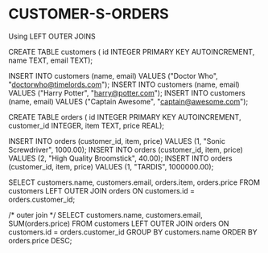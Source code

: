 # CUSTOMER-S-ORDERS
Using LEFT OUTER JOINS

CREATE TABLE customers (
    id INTEGER PRIMARY KEY AUTOINCREMENT,
    name TEXT,
    email TEXT);
    
INSERT INTO customers (name, email) VALUES ("Doctor Who", "doctorwho@timelords.com");
INSERT INTO customers (name, email) VALUES ("Harry Potter", "harry@potter.com");
INSERT INTO customers (name, email) VALUES ("Captain Awesome", "captain@awesome.com");

CREATE TABLE orders (
    id INTEGER PRIMARY KEY AUTOINCREMENT,
    customer_id INTEGER,
    item TEXT,
    price REAL);

INSERT INTO orders (customer_id, item, price)
    VALUES (1, "Sonic Screwdriver", 1000.00);
INSERT INTO orders (customer_id, item, price)
    VALUES (2, "High Quality Broomstick", 40.00);
INSERT INTO orders (customer_id, item, price)
    VALUES (1, "TARDIS", 1000000.00);

SELECT customers.name, customers.email, orders.item, orders.price
FROM customers
LEFT OUTER JOIN orders
ON customers.id = orders.customer_id;

/* outer join */ 
SELECT customers.name, customers.email, SUM(orders.price)
    FROM customers
    LEFT OUTER JOIN orders
    ON customers.id = orders.customer_id
    GROUP BY customers.name
    ORDER BY orders.price DESC;

